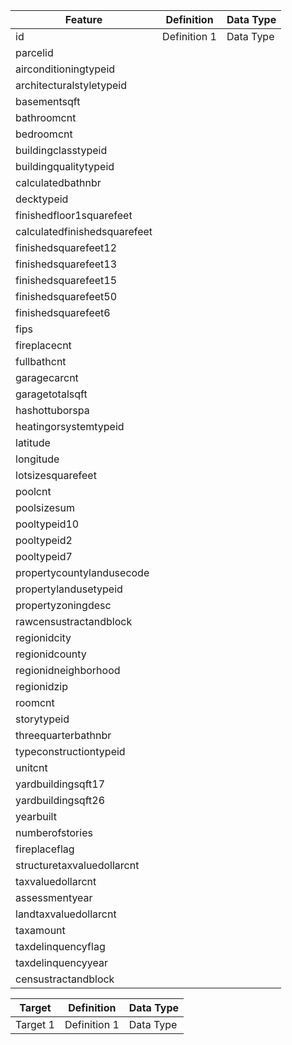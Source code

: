 | Feature | Definition | Data Type | 
| --- | --- | --- |
| id | Definition 1 | Data Type |
| parcelid | |  |
| airconditioningtypeid | |  |
| architecturalstyletypeid | |  |
| basementsqft | |  |
| bathroomcnt | |  |
| bedroomcnt | |  |
| buildingclasstypeid | |  |
| buildingqualitytypeid | |  |
| calculatedbathnbr | |  |
| decktypeid | |  |
| finishedfloor1squarefeet | |  |
| calculatedfinishedsquarefeet | |
| finishedsquarefeet12 | |
| finishedsquarefeet13 | |
| finishedsquarefeet15 | |
| finishedsquarefeet50 | |
| finishedsquarefeet6 | |
| fips | |
| fireplacecnt | |
| fullbathcnt | |
| garagecarcnt | |
| garagetotalsqft | |
| hashottuborspa | |
| heatingorsystemtypeid | |
| latitude | |
| longitude | |
| lotsizesquarefeet | |
| poolcnt | |
| poolsizesum | |
| pooltypeid10 | |
| pooltypeid2 | |
| pooltypeid7 | |
| propertycountylandusecode | |
| propertylandusetypeid | |
| propertyzoningdesc | |
| rawcensustractandblock | |
| regionidcity | |
| regionidcounty | |
| regionidneighborhood | |
| regionidzip | |
| roomcnt | |
| storytypeid | |
| threequarterbathnbr | |
| typeconstructiontypeid | |
| unitcnt | |
| yardbuildingsqft17 | |
| yardbuildingsqft26 | |
| yearbuilt | |
| numberofstories | |
| fireplaceflag | |
| structuretaxvaluedollarcnt | |
| taxvaluedollarcnt | |
| assessmentyear | |
| landtaxvaluedollarcnt | |
| taxamount | |
| taxdelinquencyflag | |
| taxdelinquencyyear | |
| censustractandblock | |


| Target | Definition | Data Type |
| --- | --- | --- |
| Target 1 | Definition 1 | Data Type|
